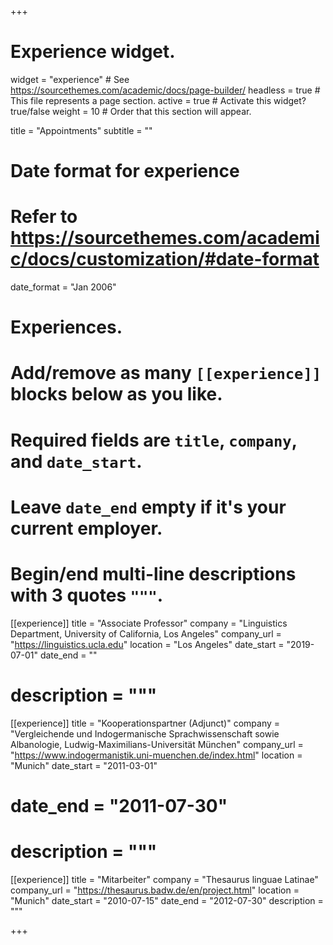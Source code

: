 +++
# Experience widget.
widget = "experience"  # See https://sourcethemes.com/academic/docs/page-builder/
headless = true  # This file represents a page section.
active = true  # Activate this widget? true/false
weight = 10  # Order that this section will appear.

title = "Appointments"
subtitle = ""

# Date format for experience
#   Refer to https://sourcethemes.com/academic/docs/customization/#date-format
date_format = "Jan 2006"

# Experiences.
#   Add/remove as many `[[experience]]` blocks below as you like.
#   Required fields are `title`, `company`, and `date_start`.
#   Leave `date_end` empty if it's your current employer.
#   Begin/end multi-line descriptions with 3 quotes `"""`.

[[experience]]
  title = "Associate Professor"
  company = "Linguistics Department, University of California, Los Angeles"
  company_url = "https://linguistics.ucla.edu"
  location = "Los Angeles"
  date_start = "2019-07-01"
  date_end = ""
#  description = """

[[experience]]
  title = "Kooperationspartner (Adjunct)"
  company = "Vergleichende und Indogermanische Sprachwissenschaft sowie Albanologie, Ludwig-Maximilians-Universität München"
  company_url = "https://www.indogermanistik.uni-muenchen.de/index.html"
  location = "Munich"
  date_start = "2011-03-01"
#  date_end = "2011-07-30"
#  description = """


[[experience]]
  title = "Mitarbeiter"
  company = "Thesaurus linguae Latinae"
  company_url = "https://thesaurus.badw.de/en/project.html"
  location = "Munich"
  date_start = "2010-07-15"
  date_end = "2012-07-30"
  description = """




+++
